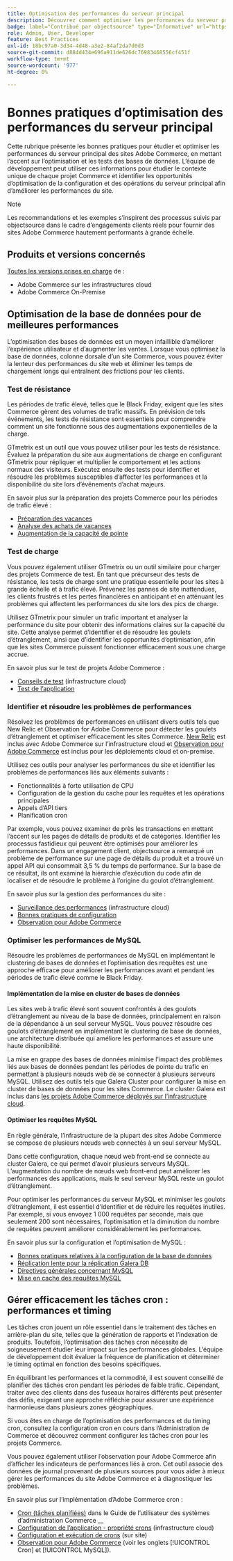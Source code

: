 ```yaml
---
title: Optimisation des performances du serveur principal
description: Découvrez comment optimiser les performances du serveur principal des sites Adobe Commerce.
badge: label="Contribué par objectsource" type="Informative" url="https://objectsource.co.uk/" tooltip="objectsource"
role: Admin, User, Developer
feature: Best Practices
exl-id: 18bc97a0-3d34-4d48-a3e2-84af2da7d0d3
source-git-commit: d884d434e696a911de626dc76983468556cf451f
workflow-type: tm+mt
source-wordcount: '977'
ht-degree: 0%

---
```


# Bonnes pratiques d’optimisation des performances du serveur principal

Cette rubrique présente les bonnes pratiques pour étudier et optimiser les performances du serveur principal des sites Adobe Commerce, en mettant l’accent sur l’optimisation et les tests des bases de données. L’équipe de développement peut utiliser ces informations pour étudier le contexte unique de chaque projet Commerce et identifier les opportunités d’optimisation de la configuration et des opérations du serveur principal afin d’améliorer les performances du site.

>[!NOTE]
>
>Les recommandations et les exemples s’inspirent des processus suivis par objectsource dans le cadre d’engagements clients réels pour fournir des sites Adobe Commerce hautement performants à grande échelle.

## Produits et versions concernés

[Toutes les versions prises en charge](../../../release/versions.md) de :

- Adobe Commerce sur les infrastructures cloud
- Adobe Commerce On-Premise

## Optimisation de la base de données pour de meilleures performances

L’optimisation des bases de données est un moyen infaillible d’améliorer l’expérience utilisateur et d’augmenter les ventes. Lorsque vous optimisez la base de données, colonne dorsale d’un site Commerce, vous pouvez éviter la lenteur des performances du site web et éliminer les temps de chargement longs qui entraînent des frictions pour les clients.

### Test de résistance

Les périodes de trafic élevé, telles que le Black Friday, exigent que les sites Commerce gèrent des volumes de trafic massifs. En prévision de tels événements, les tests de résistance sont essentiels pour comprendre comment un site fonctionne sous des augmentations exponentielles de la charge.

GTmetrix est un outil que vous pouvez utiliser pour les tests de résistance. Évaluez la préparation du site aux augmentations de charge en configurant GTmetrix pour répliquer et multiplier le comportement et les actions normaux des visiteurs. Exécutez ensuite des tests pour identifier et résoudre les problèmes susceptibles d’affecter les performances et la disponibilité du site lors d’événements d’achat majeurs.

En savoir plus sur la préparation des projets Commerce pour les périodes de trafic élevé :

- [Préparation des vacances](https://experienceleague.adobe.com/docs/events/commerce-intelligence-webinar-recordings/2021/holiday-readiness.html)
- [Analyse des achats de vacances](https://experienceleague.adobe.com/docs/commerce-business-intelligence/mbi/analyze/performance/holiday-season-perf.html)
- [Augmentation de la capacité de pointe](https://experienceleague.adobe.com/docs/commerce-knowledge-base/kb/announcements/commerce-announcements/2021-holiday-surge-capacity-requests-for-magento-commerce-cloud.html)

### Test de charge

Vous pouvez également utiliser GTmetrix ou un outil similaire pour charger des projets Commerce de test. En tant que précurseur des tests de résistance, les tests de charge sont une pratique essentielle pour les sites à grande échelle et à trafic élevé. Prévenez les pannes de site inattendues, les clients frustrés et les pertes financières en anticipant et en atténuant les problèmes qui affectent les performances du site lors des pics de charge.

Utilisez GTmetrix pour simuler un trafic important et analyser la performance du site pour obtenir des informations claires sur la capacité du site. Cette analyse permet d’identifier et de résoudre les goulets d’étranglement, ainsi que d’identifier les opportunités d’optimisation, afin que les sites Commerce puissent fonctionner efficacement sous une charge accrue.

En savoir plus sur le test de projets Adobe Commerce :

- [Conseils de test](https://experienceleague.adobe.com/docs/commerce-cloud-service/user-guide/develop/test/guidance.html) (infrastructure cloud)
- [Test de l’application](https://developer.adobe.com/commerce/testing/guide/)

### Identifier et résoudre les problèmes de performances

Résolvez les problèmes de performances en utilisant divers outils tels que New Relic et Observation for Adobe Commerce pour détecter les goulets d’étranglement et optimiser efficacement les sites Commerce. [New Relic](https://experienceleague.adobe.com/docs/commerce-cloud-service/user-guide/monitor/new-relic/new-relic-service.html) est inclus avec Adobe Commerce sur l’infrastructure cloud et [Observation pour Adobe Commerce](/help/tools/observation-for-adobe-commerce/intro.md) est inclus pour les déploiements cloud et on-premise.

Utilisez ces outils pour analyser les performances du site et identifier les problèmes de performances liés aux éléments suivants :

- Fonctionnalités à forte utilisation de CPU
- Configuration de la gestion du cache pour les requêtes et les opérations principales
- Appels d’API tiers
- Planification cron

Par exemple, vous pouvez examiner de près les transactions en mettant l’accent sur les pages de détails de produits et de catégories. Identifier les processus fastidieux qui peuvent être optimisés pour améliorer les performances. Dans un engagement client, objectsource a remarqué un problème de performance sur une page de détails du produit et a trouvé un appel API qui consommait 3,5 % du temps de performance. Sur la base de ce résultat, ils ont examiné la hiérarchie d’exécution du code afin de localiser et de résoudre le problème à l’origine du goulot d’étranglement.

En savoir plus sur la gestion des performances du site :

- [Surveillance des performances](https://experienceleague.adobe.com/docs/commerce-cloud-service/user-guide/monitor/performance.html) (infrastructure cloud)
- [Bonnes pratiques de configuration](/help/performance/configuration.md)
- [Observation pour Adobe Commerce](/help/tools/observation-for-adobe-commerce/intro.md)

### Optimiser les performances de MySQL

Résoudre les problèmes de performances de MySQL en implémentant le clustering de bases de données et l’optimisation des requêtes est une approche efficace pour améliorer les performances avant et pendant les périodes de trafic élevé comme le Black Friday.

#### Implémentation de la mise en cluster de bases de données

Les sites web à trafic élevé sont souvent confrontés à des goulots d’étranglement au niveau de la base de données, principalement en raison de la dépendance à un seul serveur MySQL. Vous pouvez résoudre ces goulots d’étranglement en implémentant le clustering de base de données, une architecture distribuée qui améliore les performances et assure une haute disponibilité.

La mise en grappe des bases de données minimise l&#39;impact des problèmes liés aux bases de données pendant les périodes de pointe du trafic en permettant à plusieurs nœuds web de se connecter à plusieurs serveurs MySQL. Utilisez des outils tels que Galera Cluster pour configurer la mise en cluster de bases de données pour les sites Commerce. Le cluster Galera est inclus dans [les projets Adobe Commerce déployés sur l’infrastructure cloud](https://experienceleague.adobe.com/en/docs/commerce-cloud-service/user-guide/architecture/pro-architecture).

#### Optimiser les requêtes MySQL

En règle générale, l’infrastructure de la plupart des sites Adobe Commerce se compose de plusieurs nœuds web connectés à un seul serveur MySQL.

Dans cette configuration, chaque nœud web front-end se connecte au cluster Galera, ce qui permet d’avoir plusieurs serveurs MySQL. L’augmentation du nombre de nœuds web front-end peut améliorer les performances des applications, mais le seul serveur MySQL reste un goulot d’étranglement.

Pour optimiser les performances du serveur MySQL et minimiser les goulots d’étranglement, il est essentiel d’identifier et de réduire les requêtes inutiles. Par exemple, si vous envoyez 1 000 requêtes par seconde, mais que seulement 200 sont nécessaires, l’optimisation et la diminution du nombre de requêtes peuvent améliorer considérablement les performances.

En savoir plus sur la configuration et l’optimisation de MySQL :

- [Bonnes pratiques relatives à la configuration de la base de données](https://experienceleague.adobe.com/docs/commerce-operations/implementation-playbook/best-practices/planning/database-on-cloud.html)
- [Réplication lente pour la réplication Galera DB](https://experienceleague.adobe.com/docs/commerce-learn/tutorials/backend-development/galera-db-slow-replication.html)
- [Directives générales concernant MySQL](/help/installation/prerequisites/database/mysql.md)
- [Mise en cache des requêtes MySQL](https://experienceleague.adobe.com/docs/commerce-learn/tutorials/backend-development/mysql-query-cache.html)

## Gérer efficacement les tâches cron : performances et timing

Les tâches cron jouent un rôle essentiel dans le traitement des tâches en arrière-plan du site, telles que la génération de rapports et l’indexation de produits. Toutefois, l’optimisation des tâches cron nécessite de soigneusement étudier leur impact sur les performances globales. L’équipe de développement doit évaluer la fréquence de planification et déterminer le timing optimal en fonction des besoins spécifiques.

En équilibrant les performances et la commodité, il est souvent conseillé de planifier des tâches cron pendant les périodes de faible trafic. Cependant, traiter avec des clients dans des fuseaux horaires différents peut présenter des défis, exigeant une approche réfléchie pour assurer une expérience harmonieuse dans plusieurs zones géographiques.

Si vous êtes en charge de l’optimisation des performances et du timing cron, consultez la configuration cron en cours dans l’Administration de Commerce et découvrez comment configurer les tâches cron pour les projets Commerce.

Vous pouvez également utiliser l’observation pour Adobe Commerce afin d’afficher les indicateurs de performances liés à cron. Cet outil associe des données de journal provenant de plusieurs sources pour vous aider à mieux gérer les performances du site Adobe Commerce et à diagnostiquer les problèmes.

En savoir plus sur l’implémentation d’Adobe Commerce cron :

- [Cron (tâches planifiées)](https://experienceleague.adobe.com/docs/commerce-admin/systems/tools/cron.html) dans le Guide de l’utilisateur des systèmes d’administration Commerce __
- [Configuration de l’application - propriété crons](https://experienceleague.adobe.com/docs/commerce-cloud-service/user-guide/configure/app/properties/crons-property.html) (infrastructure cloud)
- [Configuration et exécution de crons](https://experienceleague.adobe.com/docs/commerce-cloud-service/user-guide/configure/app/properties/crons-property.html) (sur site)
- [Observation pour Adobe Commerce](https://experienceleague.adobe.com/docs/commerce-operations/tools/observation-for-adobe-commerce/intro.html) (voir les onglets [!UICONTROL Cron] et [!UICONTROL MySQL]).
